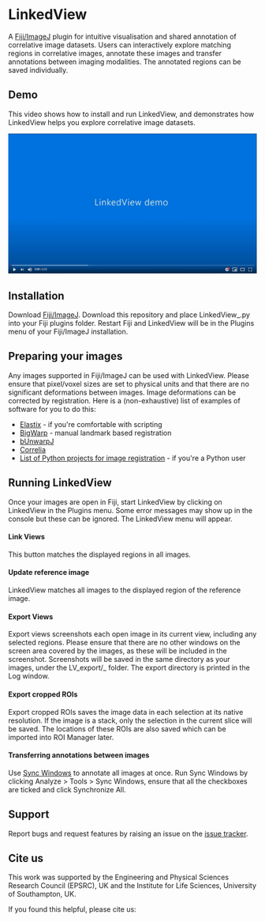 # LinkedView

A [Fiji/ImageJ](https://imagej.net/Fiji) plugin for intuitive visualisation and shared annotation of correlative image datasets. Users can interactively explore matching regions in correlative images, annotate these images and transfer annotations between imaging modalities. The annotated regions can be saved individually.

## Demo

This video shows how to install and run LinkedView, and demonstrates how LinkedView helps you explore correlative image datasets.

[![LinkedView Demo Video](LinkedView_Demo_Thumbnail.JPG)](https://youtu.be/zJYk_rE0DdI "LinkedView Demo")

## Installation

Download [Fiji/ImageJ](https://imagej.net/Fiji/Downloads). Download this repository and place LinkedView_.py into your Fiji plugins folder. Restart Fiji and LinkedView will be in the Plugins menu of your Fiji/ImageJ installation.

## Preparing your images

Any images supported in Fiji/ImageJ can be used with LinkedView. Please ensure that pixel/voxel sizes are set to physical units and that there are no significant deformations between images. Image deformations can be corrected by registration. Here is a (non-exhaustive) list of examples of software for you to do this:

* [Elastix](https://elastix.lumc.nl/) - if you're comfortable with scripting
* [BigWarp](https://imagej.net/BigWarp) - manual landmark based registration
* [bUnwarpJ](https://imagej.net/BUnwarpJ)
* [Correlia](https://onlinelibrary.wiley.com/doi/full/10.1111/jmi.12928)
* [List of Python projects for image registration](http://pyimreg.github.io/) - if you're a Python user

## Running LinkedView

Once your images are open in Fiji, start LinkedView by clicking on LinkedView in the Plugins menu. Some error messages may show up in the console but these can be ignored. The LinkedView menu will appear.

#### Link Views

This button matches the displayed regions in all images.

#### Update reference image

LinkedView matches all images to the displayed region of the reference image. 

#### Export Views

Export views screenshots each open image in its current view, including any selected regions. Please ensure that there are no other windows on the screen area covered by the images, as these will be included in the screenshot. Screenshots will be saved in the same directory as your images, under the LV_export/<date>_<time> folder. The export directory is printed in the Log window.
  
#### Export cropped ROIs

Export cropped ROIs saves the image data in each selection at its native resolution. If the image is a stack, only the selection in the current slice will be saved. The locations of these ROIs are also saved which can be imported into ROI Manager later.

#### Transferring annotations between images

Use [Sync Windows](https://imagej.net/Sync_Windows) to annotate all images at once. Run Sync Windows by clicking Analyze > Tools > Sync Windows, ensure that all the checkboxes are ticked and click Synchronize All. 

## Support

Report bugs and request features by raising an issue on the [issue tracker](https://github.com/elainehoml/LinkedView/issues).

## Cite us

This work was supported by the Engineering and Physical Sciences Research Council (EPSRC), UK and the Institute for Life Sciences, University of Southampton, UK.

If you found this helpful, please cite us:
